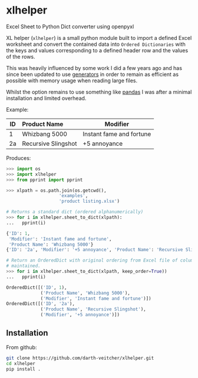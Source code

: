 # xlhelper
Excel Sheet to Python Dict converter using openpyxl

XL helper (`xlhelper`) is a small python module built to import a defined Excel
worksheet and convert the contained data into `Ordered Dictionaries` with the
keys and values corresponding to a defined header row and the values of the
rows.

This was heavily influenced by some work I did a few years ago and has since
been updated to use [generators](https://wiki.python.org/moin/Generators)
in order to remain as efficient as possible with memory usage when reading
large files.

Whilst the option remains to use something like
[pandas](https://pandas.pydata.org) I was after a minimal installation and
limited overhead.


Example:

| ID       | Product Name        | Modifier |
|----------|:--------------------|----------|
| 1        | Whizbang 5000       | Instant fame and fortune
| 2a       | Recursive Slingshot | +5 annoyance

Produces:

```python
>>> import os
>>> import xlhelper
>>> from pprint import pprint

>>> xlpath = os.path.join(os.getcwd(),
                    'examples',
                    'product listing.xlsx')

# Returns a standard dict (ordered alphanumerically)
>>> for i in xlhelper.sheet_to_dict(xlpath):
...   pprint(i)

{'ID': 1,
 'Modifier': 'Instant fame and fortune',
 'Product Name': 'Whizbang 5000'}
{'ID': '2a', 'Modifier': '+5 annoyance', 'Product Name': 'Recursive Slingshot'}

# Return an OrderedDict with original ordering from Excel file of columns
# maintained.
>>> for i in xlhelper.sheet_to_dict(xlpath, keep_order=True))
...   pprint(i)

OrderedDict([('ID', 1),
             ('Product Name', 'Whizbang 5000'),
             ('Modifier', 'Instant fame and fortune')])
OrderedDict([('ID', '2a'),
             ('Product Name', 'Recursive Slingshot'),
             ('Modifier', '+5 annoyance')])

```

## Installation
From github:
```bash
git clone https://github.com/darth-veitcher/xlhelper.git
cd xlhelper
pip install .
```
